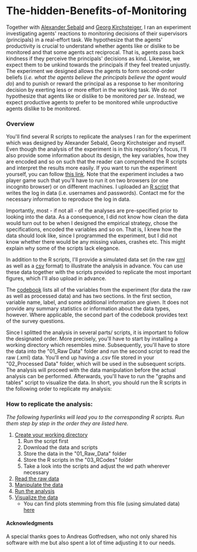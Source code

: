 # The-hidden-Benefits-of-Monitoring

Together with [Alexander Sebald](http://www.econ.ku.dk/sebald/) and [Georg Kirchsteiger](http://gkirchst.ulb.ac.be), I ran an experiment investigating agents' reactions to monitoring decisions of their supervisors (principals) in a real-effort task. We hypothesize that the agents' productivity is crucial to understand whether agents like or dislike to be monitored and that some agents act reciprocal. That is, agents pass back kindness if they perceive the principals' decisions as kind. Likewise, we expect them to be unkind towards the principals if they feel treated unjustly. The experiment we designed allows the agents to form second-order beliefs (*i.e. what the agents believe the principals believe the agent would do*) and to punish or reward the principal as a response to her monitoring decision by exerting less or more effort in the working task. We do *not* hypothesize that agents like or dislike to be monitored *per se*. Instead, we expect productive agents to prefer to be monitored while unproductive agents dislike to be monitored.

### Overview

You'll find several R scripts to replicate the analyses I ran for the experiment which was designed by Alexander Sebald, Georg Kirchsteiger and myself. Even though the analysis of the experiment is in this repository's focus, I'll also provide some information about its design, the key variables, how they are encoded and so on such that the reader can comprehend the R scripts and interpret the results more easily. If you want to run the experiment yourself, you can follow [this link](https://applications.econ.ku.dk/ceevirtuallaboratory/experiment_7/). Note that the experiment includes a two player game such that you'll have to run it on two browsers (or one incognito browser) or on different machines. I uploaded an [R script](https://github.com/Howquez/The-hidden-Benefits-of-Monitoring/blob/master/R_Scripts/Write_DataBase.R) that writes the log in data (i.e. usernames and passwords). Contact me for the necessary information to reproduce the log in data.

Importantly, most - if not all - of the analyses are pre-specified prior to looking into the data. As a consequence, I did not know how clean the data would turn out to be when I designed the empirical strategy, chose the specifications, encoded the variables and so on. That is, I knew how the data should look like, since I programmed the experiment, but I did not know whether there would be any missing values, crashes etc. This might explain why some of the scripts lack elegance.

In addition to the R scripts, I'll provide a simulated data set (in the raw [xml](https://github.com/Howquez/The-hidden-Benefits-of-Monitoring/blob/master/Simulated_Data/database.xml) as well as a [csv](https://github.com/Howquez/The-hidden-Benefits-of-Monitoring/blob/master/Simulated_Data/simulatedExperimentData.csv) format) to illustrate the analysis in advance. You can use these data together with the scripts provided to replicate the most important figures, which I'll also upload in advance.

The [codebook](https://github.com/Howquez/The-hidden-Benefits-of-Monitoring/blob/master/Codebook.pdf) lists all of the variables from the experiment (for data the raw as well as processed data) and has two sections. In the first section, variable name, label, and some additional information are given. It does not provide any summary statistics or information about the data types, however. Where applicable, the second part of the codebook provides text of the survey questions.

Since I splitted the analysis in several parts/ scripts, it is important to follow the designated order. More precisely, you'll have to start by installing a working directory which resembles mine. Subsequently, you'll have to store the data into the "01_Raw Data" folder and run the second script to read the raw (.xml) data. You'll end up having a .csv file stored in your "02_Processed Data" folder, which will be used in the subsequent scripts. The analysis will proceed with the data manipulation before the actual analysis can be performed. Afterwards, you'll have to run the "graphs and tables" script to visualize the data. In short, you should run the R scripts in the following order to replicate my analysis:

### How to replicate the analysis:
*The following hyperlinks will lead you to the corresponding R scripts. Run them step by step in the order they are listed here.*
1. [Create your working directory](https://github.com/Howquez/The-hidden-Benefits-of-Monitoring/blob/master/R_Scripts/00_YourWorkingDirectory.R)
    1. Run the script first
    2. Download the data and scripts
    3. Store the data in the "01_Raw_Data" folder
    4. Store the R scripts in the "03_RCodes" folder
    5. Take a look into the scripts and adjust the wd path wherever necessary
2. [Read the raw data](https://github.com/Howquez/The-hidden-Benefits-of-Monitoring/blob/master/R_Scripts/01_Read_XML_Data.R)
3. [Manipulate the data](https://github.com/Howquez/The-hidden-Benefits-of-Monitoring/blob/master/R_Scripts/02_Data_Manipulation.R)
4. [Run the analysis](https://github.com/Howquez/The-hidden-Benefits-of-Monitoring/blob/master/R_Scripts/03_Data_Analysis.R)
5. [Visualize the data](https://github.com/Howquez/The-hidden-Benefits-of-Monitoring/blob/master/R_Scripts/04_Graphs&Tables.R)
    * You can find plots stemming from this file (using simulated data) [here](https://github.com/Howquez/The-hidden-Benefits-of-Monitoring/blob/master/Figures)

#### Acknowledgments
A special thanks goes to Andreas Gotfredsen, who not only shared his software with me but also spent a lot of time adjusting it to our needs.

